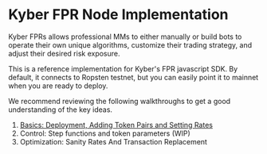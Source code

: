 # Kyber FPR Node Implementation

Kyber FPRs allows professional MMs to either manually or build bots to operate their own unique algorithms, customize their trading strategy, and adjust their desired risk exposure. 

This is a reference implementation for Kyber's FPR javascript SDK. By default, it connects to Ropsten testnet, but you can easily point it to mainnet when you are ready to deploy. 

We recommend reviewing the following walkthroughs to get a good understanding of the key ideas.

1. [Basics: Deployment, Adding Token Pairs and Setting Rates](walkthroughs/basicsWalkthrough.md)
2. Control: Step functions and token parameters (WIP)
3. Optimization: Sanity Rates And Transaction Replacement